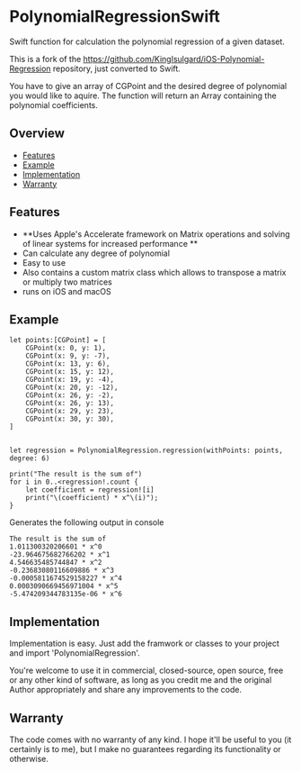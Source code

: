 # PolynomialRegressionSwift
Swift function for calculation the polynomial regression of a given dataset.

This is a fork of the https://github.com/KingIsulgard/iOS-Polynomial-Regression repository, just converted to Swift.

You have to give an array of CGPoint and the desired degree of polynomial you would like to aquire. The function will return an Array containing the polynomial coefficients. 

## Overview
* [Features](#features)
* [Example](#example)
* [Implementation](#implementation)
* [Warranty](#warranty)

## Features
- **Uses Apple's Accelerate framework on Matrix operations and solving of linear systems for increased performance **
- Can calculate any degree of polynomial
- Easy to use
- Also contains a custom matrix class which allows to transpose a matrix or multiply two matrices
- runs on iOS and macOS

## Example

    let points:[CGPoint] = [
        CGPoint(x: 0, y: 1),
        CGPoint(x: 9, y: -7),
        CGPoint(x: 13, y: 6),
        CGPoint(x: 15, y: 12),
        CGPoint(x: 19, y: -4),
        CGPoint(x: 20, y: -12),
        CGPoint(x: 26, y: -2),
        CGPoint(x: 26, y: 13),
        CGPoint(x: 29, y: 23),
        CGPoint(x: 30, y: 30),
    ]


    let regression = PolynomialRegression.regression(withPoints: points, degree: 6)
    
    print("The result is the sum of")
    for i in 0..<regression!.count {
        let coefficient = regression![i]
        print("\(coefficient) * x^\(i)");
    }

Generates the following output in console
```
The result is the sum of
1.011300320206601 * x^0
-23.964675682766202 * x^1
4.546635485744847 * x^2
-0.23683080116609886 * x^3
-0.0005811674529158227 * x^4
0.0003090669456971004 * x^5
-5.474209344783135e-06 * x^6
```

## Implementation
Implementation is easy. Just add the framwork or classes to your project and import 'PolynomialRegression'.

You're welcome to use it in commercial, closed-source, open source, free or any other kind of software, as long as you credit me and the original Author appropriately and share any improvements to the code.

## Warranty
The code comes with no warranty of any kind. I hope it'll be useful to you (it certainly is to me), but I make no guarantees regarding its functionality or otherwise.
